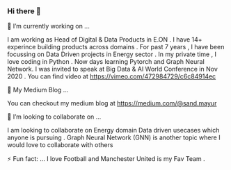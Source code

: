 ### Hi there 👋

🔭 I’m currently working on ...

I am working as Head of Digital & Data Products in E.ON . I have 14+ experince building products across domains . For past 7 years , I have been focussing on Data Driven projects in Energy sector . In my private time , I love coding in Python . Now days learning Pytorch and Graph Neural Network.
I was invited to speak at Big Data & AI World Conference in Nov 2020 . You can find video at https://vimeo.com/472984729/c6c84914ec


🌱 My Medium Blog ...

You can checkout my medium blog at https://medium.com/@sand.mayur


👯 I’m looking to collaborate on ...

I am looking to collaborate on Energy domain Data driven usecases which anyone is pursuing .  Graph Neural Network (GNN) is another topic where I would love to collaborate with others

 ⚡ Fun fact: ...
I love Football and Manchester United is my Fav Team .

<!--
**mayur29/mayur29** is a ✨ _special_ ✨ repository because its `README.md` (this file) appears on your GitHub profile.

Here are some ideas to get you started:

- 🔭 I’m currently working on ...
- 🌱 I’m currently learning ...
- 👯 I’m looking to collaborate on ...
- 🤔 I’m looking for help with ...
- 💬 Ask me about ...
- 📫 How to reach me: ...
- 😄 Pronouns: ...
- ⚡ Fun fact: ...
I love Football and Manchester United is my Fav Team . I have never missed a single match they have played since 2000 . Always ensu
-->
